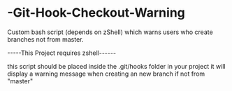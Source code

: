 # -Git-Hook-Checkout-Warning
Custom bash script (depends on zShell) which warns users who create branches not from master. 

-----This Project requires zshell------

this script should be placed inside the .git/hooks folder in your project 
it will display a warning message when creating an new branch if not from "master"
